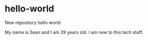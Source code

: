 # hello-world
New repository hello world

My name is Sean and I am 29 years old. I am new to this tech stuff.
